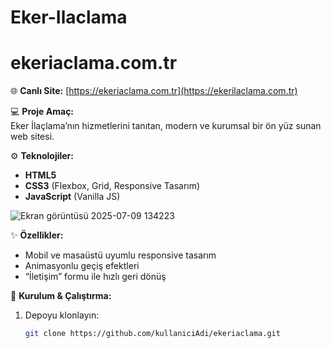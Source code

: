 # Eker-Ilaclama
# ekeriaclama.com.tr

🌐 **Canlı Site:** [https://ekeriaclama.com.tr](https://ekerilaclama.com.tr)

💻 **Proje Amaç:**  
Eker İlaçlama’nın hizmetlerini tanıtan, modern ve kurumsal bir ön yüz sunan web sitesi.

⚙️ **Teknolojiler:**  
- **HTML5**  
- **CSS3** (Flexbox, Grid, Responsive Tasarım)  
- **JavaScript** (Vanilla JS)



![Ekran görüntüsü 2025-07-09 134223](https://github.com/user-attachments/assets/860aa030-cd34-42e5-ba34-27302afc8595)

✨ **Özellikler:**  
- Mobil ve masaüstü uyumlu responsive tasarım  
- Animasyonlu geçiş efektleri  
- “İletişim” formu ile hızlı geri dönüş  

🚀 **Kurulum & Çalıştırma:**  
1. Depoyu klonlayın:  
   ```bash
   git clone https://github.com/kullaniciAdi/ekeriaclama.git
